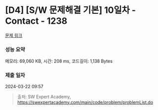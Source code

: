 # [D4] [S/W 문제해결 기본] 10일차 - Contact - 1238 

[문제 링크](https://swexpertacademy.com/main/code/problem/problemDetail.do?contestProbId=AV15B1cKAKwCFAYD) 

### 성능 요약

메모리: 69,060 KB, 시간: 208 ms, 코드길이: 1,138 Bytes

### 제출 일자

2024-03-22 09:57



> 출처: SW Expert Academy, https://swexpertacademy.com/main/code/problem/problemList.do